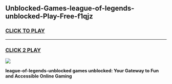 
## Unblocked-Games-league-of-legends-unblocked-Play-Free-f1qjz
<h3>
<a href="https://premium76.site?title=league-of-legends-unblocked&ref=18A1">CLICK TO PLAY</a></h3>
<hr>

<h3>
<a href="https://premium76.site?title=league-of-legends-unblocked&ref=18A1">CLICK 2 PLAY</a>
  
</h3>

<a href="https://premium76.site?title=league-of-legends-unblocked&ref=18A1"><img src="https://clearcache.store/games.png"></a>


**league-of-legends-unblocked games unblocked: Your Gateway to Fun and Accessible Online Gaming**
